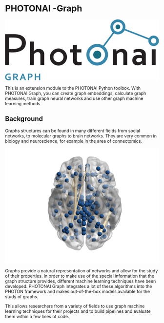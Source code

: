 # PHOTONAI -Graph

![PHOTONAI graph](assets/img/photonai-02.png)

This is an extension module to the PHOTONAI Python toolbox. With PHOTONAI Graph, you can create graph embeddings, calculate graph measures, train graph neural networks and use other graph machine learning methods.

## Background

Graphs structures can be found in many different fields from social networks, to molecular graphs to brain networks. 
They are very common in biology and neuroscience, for example in the area of connectomics. 

![](assets/img/visualization_brain_edge_t.png)

Graphs provide a natural
representation of networks and allow for the study of their properties. In order to make use of the special information
that the graph structure provides, different machine learning techniques have been developed. PHOTONAI Graph integrates
a lot of these algorithms into the PHOTON framework and makes out-of-the-box models available for the study of graphs.

This allows researchers from a variety of fields to use graph machine learning techniques for their projects and to 
build pipelines and evaluate them within a few lines of code.